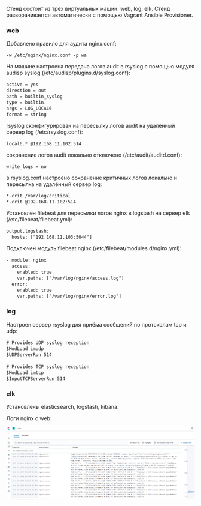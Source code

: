 
Стенд состоит из трёх виртуальных машин: web, log, elk.
Стенд разворачивается автоматически с помощью Vagrant Ansible Provisioner.

### web

Добавлено правило для аудита nginx.conf:

    -w /etc/nginx/nginx.conf -p wa

На машине настроена передача логов audit в rsyslog с помощью модуля audisp syslog (/etc/audisp/plugins.d/syslog.conf):

    active = yes
    direction = out
    path = builtin_syslog
    type = builtin.
    args = LOG_LOCAL6
    format = string

rsyslog сконфигурирован на пересылку логов audit на удалённый сервер log (/etc/rsyslog.conf):

    local6.* @192.168.11.102:514

сохранение логов audit локально отключено (/etc/audit/auditd.conf):

    write_logs = no

в rsyslog.conf настроено сохранение критичных логов локально и пересылка на удалённый сервер log:

    *.crit /var/log/critical
    *.crit @192.168.11.102:514

Установлен filebeat для пересылки логов nginx в logstash на сервер elk (/etc/filebeat/filebeat.yml):

    output.logstash:
      hosts: ["192.168.11.103:5044"]

Подключен модуль filebeat nginx (/etc/filebeat/modules.d/nginx.yml):

    - module: nginx
      access:
        enabled: true
        var.paths: ["/var/log/nginx/access.log"]
      error:
        enabled: true
        var.paths: ["/var/log/nginx/error.log"]

### log

Настроен сервер rsyslog для приёма сообщений по протоколам tcp и udp:

    # Provides UDP syslog reception
    $ModLoad imudp
    $UDPServerRun 514

    # Provides TCP syslog reception
    $ModLoad imtcp
    $InputTCPServerRun 514


### elk

Установлены elasticsearch, logstash, kibana.

Логи nginx с web:

![скриншот kibana](kibana.png)
